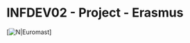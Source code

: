 # INFDEV02 - Project - Erasmus

[![N|Euromast](https://raw.githubusercontent.com/Wachisu/Project-2/af93c30d637c300ea3bd9a753c27be142851fc66/v2/resources/1960.png)]
